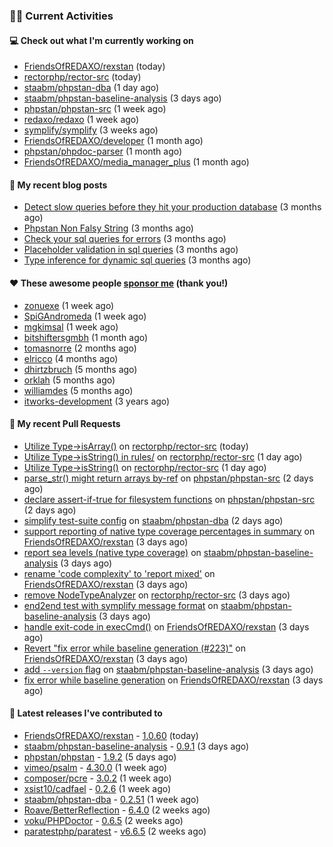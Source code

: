 ### 👨‍💻 Current Activities


#### 💻 Check out what I'm currently working on

- [FriendsOfREDAXO/rexstan](https://github.com/FriendsOfREDAXO/rexstan) (today)
- [rectorphp/rector-src](https://github.com/rectorphp/rector-src) (today)
- [staabm/phpstan-dba](https://github.com/staabm/phpstan-dba) (1 day ago)
- [staabm/phpstan-baseline-analysis](https://github.com/staabm/phpstan-baseline-analysis) (3 days ago)
- [phpstan/phpstan-src](https://github.com/phpstan/phpstan-src) (1 week ago)
- [redaxo/redaxo](https://github.com/redaxo/redaxo) (1 week ago)
- [symplify/symplify](https://github.com/symplify/symplify) (3 weeks ago)
- [FriendsOfREDAXO/developer](https://github.com/FriendsOfREDAXO/developer) (1 month ago)
- [phpstan/phpdoc-parser](https://github.com/phpstan/phpdoc-parser) (1 month ago)
- [FriendsOfREDAXO/media_manager_plus](https://github.com/FriendsOfREDAXO/media_manager_plus) (1 month ago)


#### 📜 My recent blog posts

- [Detect slow queries before they hit your production database](https://staabm.github.io/2022/08/16/phpstan-dba-query-plan-analysis.html) (3 months ago)
- [Phpstan Non Falsy String](https://staabm.github.io/2022/08/11/phpstan-non-falsy-string.html) (3 months ago)
- [Check your sql queries for errors](https://staabm.github.io/2022/08/05/phpstan-dba-syntax-error-detection.html) (3 months ago)
- [Placeholder validation in sql queries](https://staabm.github.io/2022/07/30/phpstan-dba-placeholder-validation.html) (3 months ago)
- [Type inference for dynamic sql queries](https://staabm.github.io/2022/07/23/phpstan-dba-inference-placeholder.html) (3 months ago)


#### ❤️ These awesome people [sponsor me](https://github.com/sponsors/staabm) (thank you!)

- [zonuexe](https://github.com/zonuexe) (1 week ago)
- [SpiGAndromeda](https://github.com/SpiGAndromeda) (1 week ago)
- [mgkimsal](https://github.com/mgkimsal) (1 week ago)
- [bitshiftersgmbh](https://github.com/bitshiftersgmbh) (1 month ago)
- [tomasnorre](https://github.com/tomasnorre) (2 months ago)
- [elricco](https://github.com/elricco) (4 months ago)
- [dhirtzbruch](https://github.com/dhirtzbruch) (5 months ago)
- [orklah](https://github.com/orklah) (5 months ago)
- [williamdes](https://github.com/williamdes) (5 months ago)
- [itworks-development](https://github.com/itworks-development) (3 years ago)


#### 🔨 My recent Pull Requests

- [Utilize Type-&gt;isArray()](https://github.com/rectorphp/rector-src/pull/3065) on [rectorphp/rector-src](https://github.com/rectorphp/rector-src) (today)
- [Utilize Type-&gt;isString() in rules/](https://github.com/rectorphp/rector-src/pull/3064) on [rectorphp/rector-src](https://github.com/rectorphp/rector-src) (1 day ago)
- [Utilize Type-&gt;isString()](https://github.com/rectorphp/rector-src/pull/3063) on [rectorphp/rector-src](https://github.com/rectorphp/rector-src) (1 day ago)
- [parse_str() might return arrays by-ref](https://github.com/phpstan/phpstan-src/pull/1994) on [phpstan/phpstan-src](https://github.com/phpstan/phpstan-src) (2 days ago)
- [declare assert-if-true for filesystem functions](https://github.com/phpstan/phpstan-src/pull/1993) on [phpstan/phpstan-src](https://github.com/phpstan/phpstan-src) (2 days ago)
- [simplify test-suite config](https://github.com/staabm/phpstan-dba/pull/464) on [staabm/phpstan-dba](https://github.com/staabm/phpstan-dba) (2 days ago)
- [support reporting of native type coverage percentages in summary](https://github.com/FriendsOfREDAXO/rexstan/pull/227) on [FriendsOfREDAXO/rexstan](https://github.com/FriendsOfREDAXO/rexstan) (3 days ago)
- [report sea levels (native type coverage)](https://github.com/staabm/phpstan-baseline-analysis/pull/81) on [staabm/phpstan-baseline-analysis](https://github.com/staabm/phpstan-baseline-analysis) (3 days ago)
- [rename &#39;code complexity&#39; to &#39;report mixed&#39;](https://github.com/FriendsOfREDAXO/rexstan/pull/226) on [FriendsOfREDAXO/rexstan](https://github.com/FriendsOfREDAXO/rexstan) (3 days ago)
- [remove NodeTypeAnalyzer](https://github.com/rectorphp/rector-src/pull/3055) on [rectorphp/rector-src](https://github.com/rectorphp/rector-src) (3 days ago)
- [end2end test with symplify message format](https://github.com/staabm/phpstan-baseline-analysis/pull/80) on [staabm/phpstan-baseline-analysis](https://github.com/staabm/phpstan-baseline-analysis) (3 days ago)
- [handle exit-code in execCmd()](https://github.com/FriendsOfREDAXO/rexstan/pull/225) on [FriendsOfREDAXO/rexstan](https://github.com/FriendsOfREDAXO/rexstan) (3 days ago)
- [Revert &#34;fix error while baseline generation (#223)&#34;](https://github.com/FriendsOfREDAXO/rexstan/pull/224) on [FriendsOfREDAXO/rexstan](https://github.com/FriendsOfREDAXO/rexstan) (3 days ago)
- [add `--version` flag](https://github.com/staabm/phpstan-baseline-analysis/pull/79) on [staabm/phpstan-baseline-analysis](https://github.com/staabm/phpstan-baseline-analysis) (3 days ago)
- [fix error while baseline generation](https://github.com/FriendsOfREDAXO/rexstan/pull/223) on [FriendsOfREDAXO/rexstan](https://github.com/FriendsOfREDAXO/rexstan) (3 days ago)


#### 🔭 Latest releases I've contributed to

- [FriendsOfREDAXO/rexstan](https://github.com/FriendsOfREDAXO/rexstan) - [1.0.60](https://github.com/FriendsOfREDAXO/rexstan/releases/tag/1.0.60) (today)
- [staabm/phpstan-baseline-analysis](https://github.com/staabm/phpstan-baseline-analysis) - [0.9.1](https://github.com/staabm/phpstan-baseline-analysis/releases/tag/0.9.1) (3 days ago)
- [phpstan/phpstan](https://github.com/phpstan/phpstan) - [1.9.2](https://github.com/phpstan/phpstan/releases/tag/1.9.2) (5 days ago)
- [vimeo/psalm](https://github.com/vimeo/psalm) - [4.30.0](https://github.com/vimeo/psalm/releases/tag/4.30.0) (1 week ago)
- [composer/pcre](https://github.com/composer/pcre) - [3.0.2](https://github.com/composer/pcre/releases/tag/3.0.2) (1 week ago)
- [xsist10/cadfael](https://github.com/xsist10/cadfael) - [0.2.6](https://github.com/xsist10/cadfael/releases/tag/0.2.6) (1 week ago)
- [staabm/phpstan-dba](https://github.com/staabm/phpstan-dba) - [0.2.51](https://github.com/staabm/phpstan-dba/releases/tag/0.2.51) (1 week ago)
- [Roave/BetterReflection](https://github.com/Roave/BetterReflection) - [6.4.0](https://github.com/Roave/BetterReflection/releases/tag/6.4.0) (2 weeks ago)
- [voku/PHPDoctor](https://github.com/voku/PHPDoctor) - [0.6.5](https://github.com/voku/PHPDoctor/releases/tag/0.6.5) (2 weeks ago)
- [paratestphp/paratest](https://github.com/paratestphp/paratest) - [v6.6.5](https://github.com/paratestphp/paratest/releases/tag/v6.6.5) (2 weeks ago)
